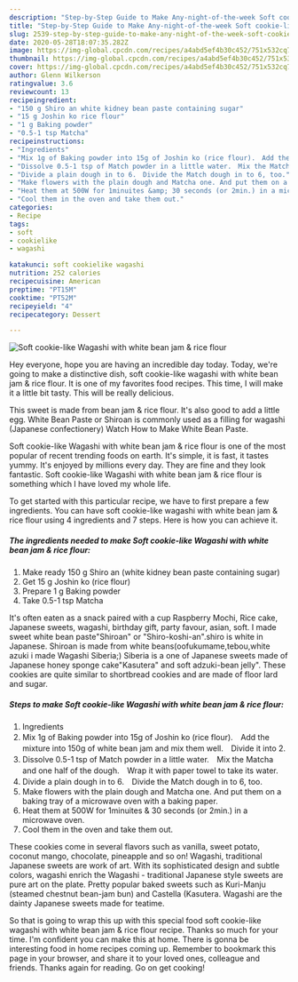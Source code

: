 ```yaml
---
description: "Step-by-Step Guide to Make Any-night-of-the-week Soft cookie-like Wagashi with white bean jam &amp;amp; rice flour"
title: "Step-by-Step Guide to Make Any-night-of-the-week Soft cookie-like Wagashi with white bean jam &amp;amp; rice flour"
slug: 2539-step-by-step-guide-to-make-any-night-of-the-week-soft-cookie-like-wagashi-with-white-bean-jam-and-amp-rice-flour
date: 2020-05-28T18:07:35.282Z
image: https://img-global.cpcdn.com/recipes/a4abd5ef4b30c452/751x532cq70/soft-cookie-like-wagashi-with-white-bean-jam-rice-flour-recipe-main-photo.jpg
thumbnail: https://img-global.cpcdn.com/recipes/a4abd5ef4b30c452/751x532cq70/soft-cookie-like-wagashi-with-white-bean-jam-rice-flour-recipe-main-photo.jpg
cover: https://img-global.cpcdn.com/recipes/a4abd5ef4b30c452/751x532cq70/soft-cookie-like-wagashi-with-white-bean-jam-rice-flour-recipe-main-photo.jpg
author: Glenn Wilkerson
ratingvalue: 3.6
reviewcount: 13
recipeingredient:
- "150 g Shiro an white kidney bean paste containing sugar"
- "15 g Joshin ko rice flour"
- "1 g Baking powder"
- "0.5-1 tsp Matcha"
recipeinstructions:
- "Ingredients"
- "Mix 1g of Baking powder into 15g of Joshin ko (rice flour).　Add the mixture into 150g of white bean jam and mix them well.　Divide it into 2."
- "Dissolve 0.5-1 tsp of Match powder in a little water.　Mix the Matcha and one half of the dough.　Wrap it with paper towel to take its water."
- "Divide a plain dough in to 6.　Divide the Match dough in to 6, too."
- "Make flowers with the plain dough and Matcha one. And put them on a baking tray of a microwave oven with a baking paper."
- "Heat them at 500W for 1minuites &amp; 30 seconds (or 2min.) in a microwave oven."
- "Cool them in the oven and take them out."
categories:
- Recipe
tags:
- soft
- cookielike
- wagashi

katakunci: soft cookielike wagashi 
nutrition: 252 calories
recipecuisine: American
preptime: "PT15M"
cooktime: "PT52M"
recipeyield: "4"
recipecategory: Dessert

---
```



![Soft cookie-like Wagashi with white bean jam &amp; rice flour](https://img-global.cpcdn.com/recipes/a4abd5ef4b30c452/751x532cq70/soft-cookie-like-wagashi-with-white-bean-jam-rice-flour-recipe-main-photo.jpg)

Hey everyone, hope you are having an incredible day today. Today, we're going to make a distinctive dish, soft cookie-like wagashi with white bean jam &amp; rice flour. It is one of my favorites food recipes. This time, I will make it a little bit tasty. This will be really delicious.

This sweet is made from bean jam &amp; rice flour. It&#39;s also good to add a little egg. White Bean Paste or Shiroan is commonly used as a filling for wagashi (Japanese confectionery) Watch How to Make White Bean Paste.

Soft cookie-like Wagashi with white bean jam &amp; rice flour is one of the most popular of recent trending foods on earth. It's simple, it is fast, it tastes yummy. It's enjoyed by millions every day. They are fine and they look fantastic. Soft cookie-like Wagashi with white bean jam &amp; rice flour is something which I have loved my whole life.


To get started with this particular recipe, we have to first prepare a few ingredients. You can have soft cookie-like wagashi with white bean jam &amp; rice flour using 4 ingredients and 7 steps. Here is how you can achieve it.

<!--inarticleads1-->

##### The ingredients needed to make Soft cookie-like Wagashi with white bean jam &amp; rice flour:

1. Make ready 150 g Shiro an (white kidney bean paste containing sugar)
1. Get 15 g Joshin ko (rice flour)
1. Prepare 1 g Baking powder
1. Take 0.5-1 tsp Matcha


It&#39;s often eaten as a snack paired with a cup Raspberry Mochi, Rice cake, Japanese sweets, wagashi, birthday gift, party favour, asian, soft. I made sweet white bean paste&#34;Shiroan&#34; or &#34;Shiro-koshi-an&#34;.shiro is white in Japanese. Shiroan is made from white beans(oofukumame,tebou,white azuki i made Wagashi Siberia;) Siberia is a one of Japanese sweets made of Japanese honey sponge cake&#34;Kasutera&#34; and soft adzuki-bean jelly&#34;. These cookies are quite similar to shortbread cookies and are made of floor lard and sugar. 

<!--inarticleads2-->

##### Steps to make Soft cookie-like Wagashi with white bean jam &amp; rice flour:

1. Ingredients
1. Mix 1g of Baking powder into 15g of Joshin ko (rice flour).　Add the mixture into 150g of white bean jam and mix them well.　Divide it into 2.
1. Dissolve 0.5-1 tsp of Match powder in a little water.　Mix the Matcha and one half of the dough.　Wrap it with paper towel to take its water.
1. Divide a plain dough in to 6.　Divide the Match dough in to 6, too.
1. Make flowers with the plain dough and Matcha one. And put them on a baking tray of a microwave oven with a baking paper.
1. Heat them at 500W for 1minuites &amp; 30 seconds (or 2min.) in a microwave oven.
1. Cool them in the oven and take them out.


These cookies come in several flavors such as vanilla, sweet potato, coconut mango, chocolate, pineapple and so on! Wagashi, traditional Japanese sweets are work of art. With its sophisticated design and subtle colors, wagashi enrich the Wagashi - traditional Japanese style sweets are pure art on the plate. Pretty popular baked sweets such as Kuri-Manju (steamed chestnut bean-jam bun) and Castella (Kasutera. Wagashi are the dainty Japanese sweets made for teatime. 

So that is going to wrap this up with this special food soft cookie-like wagashi with white bean jam &amp; rice flour recipe. Thanks so much for your time. I'm confident you can make this at home. There is gonna be interesting food in home recipes coming up. Remember to bookmark this page in your browser, and share it to your loved ones, colleague and friends. Thanks again for reading. Go on get cooking!
